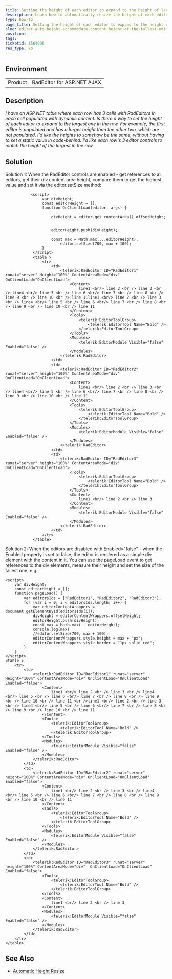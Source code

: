 ```yaml
---
title: Setting the height of each editor to expand to the height of largest one
description: Learn how to automatically resize the height of each editor to expand to the height of the largest one - RadEditor for ASP.NET AJAX
type: how-to
page_title: Setting the height of each editor to expand to the height of largest one
slug: editor-auto-height-accommodate-content-height-of-the-tallest-editor
position: 
tags: 
ticketid: 1564906
res_type: kb
---
```


## Environment
<table>
	<tbody>
		<tr>
			<td>Product</td>
			<td>RadEditor for ASP.NET AJAX</td>
		</tr>
	</tbody>
</table>


## Description
*I have an ASP.NET table where each row has 3 cells with RadEditors in each cell populated with dynamic content. Is there a way to set the height of each editor to expand to the largest one in the row. For example, the first editor is populated and has a larger height than the other two, which are not populated. I'd like the heights to somehow be the same, without having to set a static value in code-behind. I'd like each row's 3 editor controls to match the height of the largest in the row.*

## Solution
Solution 1: When the RadEditor controls are enabled - get references to all editors, get their div content area height, compare them to get the highest value and set it via the editor.setSize method:

````ASP.NET
           <script>
                var divHeight;
                const editorHeight = [];
                function OnClientLoad(editor, args) {
                    
                    divHeight = editor.get_contentArea().offsetHeight;
                    
                    
                    editorHeight.push(divHeight);
                        
                    const max = Math.max(...editorHeight);
                        editor.setSize(700, max + 100);
                }
            </script>
            <table >
                <tr>
                    <td>
                        <telerik:RadEditor ID="RadEditor1" runat="server" Height="100%" ContentAreaMode="div" OnClientLoad="OnClientLoad">
                            <Content>
                                line1 <br/> line 2 <br /> line 3 <br /> line4 <br/> line 5 <br /> line 6 <br/> line 7 <br /> line 8 <br /> line 9 <br /> line 10 <br /> line 11line1 <br/> line 2 <br /> line 3 <br /> line4 <br/> line 5 <br /> line 6 <br/> line 7 <br /> line 8 <br /> line 9 <br /> line 10 <br /> line 11
                            </Content>
                            <Tools>
                                <telerik:EditorToolGroup>
                                    <telerik:EditorTool Name="Bold" />
                                </telerik:EditorToolGroup>
                            </Tools>
                            <Modules>
                                <telerik:EditorModule Visible="false" Enabled="false" />
                            </Modules>
                        </telerik:RadEditor>
                    </td>
                    <td>
                        <telerik:RadEditor ID="RadEditor2" runat="server" height="100%" ContentAreaMode="div" OnClientLoad="OnClientLoad">
                            <Content>
                                line1 <br/> line 2 <br /> line 3 <br /> line4 <br/> line 5 <br /> line 6 <br/> line 7 <br /> line 8 <br /> line 9 <br /> line 10 <br /> line 11
                            </Content>
                            <Tools>
                                <telerik:EditorToolGroup>
                                    <telerik:EditorTool Name="Bold" />
                                </telerik:EditorToolGroup>
                            </Tools>
                            <Modules>
                                <telerik:EditorModule Visible="false" Enabled="false" />
                            </Modules>
                        </telerik:RadEditor>
                    </td>
                    <td>
                        <telerik:RadEditor ID="RadEditor3" runat="server" height="100%" ContentAreaMode="div"  OnClientLoad="OnClientLoad">
                            <Tools>
                                <telerik:EditorToolGroup>
                                    <telerik:EditorTool Name="Bold" />
                                </telerik:EditorToolGroup>
                            </Tools>
                            <Content>
                                line1 <br/> line 2 <br /> line 3
                            </Content>
                            <Modules>
                                <telerik:EditorModule Visible="false" Enabled="false" />
                            </Modules>
                        </telerik:RadEditor>
                    </td>
                </tr>
            </table>
````

Solution 2: When the editors are disabled with Enabled="false" - when the Enabled property is set to false, the editor is rendered as a simple div element with the content in it. You can use the pageLoad event to get references to the div elements, measure their height and set the size of the tallest one, e.g.

````ASP.NET
<script>
    var divHeight;
    const editorHeight = [];
    function pageLoad() {
        var editorsIds = ["RadEditor1", "RadEditor2", "RadEditor3"];
        for (var i = 0; i < editorsIds.length; i++) {
            var editorContentWrappers = document.getElementById(editorsIds[i]);
            divHeight = editorContentWrappers.offsetHeight;
            editorHeight.push(divHeight);
            const max = Math.max(...editorHeight);
            console.log(max)
            //editor.setSize(700, max + 100);
            editorContentWrappers.style.height = max + "px";
            editorContentWrappers.style.border = "1px solid red";
        }
    }
</script>
<table >
    <tr>
        <td>
            <telerik:RadEditor ID="RadEditor1" runat="server" Height="100%" ContentAreaMode="div" OnClientLoad="OnClientLoad" Enabled="false">
                <Content>
                    line1 <br/> line 2 <br /> line 3 <br /> line4 <br/> line 5 <br /> line 6 <br/> line 7 <br /> line 8 <br /> line 9 <br /> line 10 <br /> line 11 <br />line1 <br/> line 2 <br /> line 3 <br /> line4 <br/> line 5 <br /> line 6 <br/> line 7 <br /> line 8 <br /> line 9 <br /> line 10 <br /> line 11
                </Content>
                <Tools>
                    <telerik:EditorToolGroup>
                        <telerik:EditorTool Name="Bold" />
                    </telerik:EditorToolGroup>
                </Tools>
                <Modules>
                    <telerik:EditorModule Visible="false" Enabled="false" />
                </Modules>
            </telerik:RadEditor>
        </td>
        <td>
            <telerik:RadEditor ID="RadEditor2" runat="server" height="100%" ContentAreaMode="div" OnClientLoad="OnClientLoad" Enabled="false">
                <Content>
                    line1 <br/> line 2 <br /> line 3 <br /> line4 <br/> line 5 <br /> line 6 <br/> line 7 <br /> line 8 <br /> line 9 <br /> line 10 <br /> line 11
                </Content>
                <Tools>
                    <telerik:EditorToolGroup>
                        <telerik:EditorTool Name="Bold" />
                    </telerik:EditorToolGroup>
                </Tools>
                <Modules>
                    <telerik:EditorModule Visible="false" Enabled="false" />
                </Modules>
            </telerik:RadEditor>
        </td>
        <td>
            <telerik:RadEditor ID="RadEditor3" runat="server" height="100%" ContentAreaMode="div"  OnClientLoad="OnClientLoad" Enabled="false">
                <Tools>
                    <telerik:EditorToolGroup>
                        <telerik:EditorTool Name="Bold" />
                    </telerik:EditorToolGroup>
                </Tools>
                <Content>
                    line1 <br/> line 2 <br /> line 3
                </Content>
                <Modules>
                    <telerik:EditorModule Visible="false" Enabled="false" />
                </Modules>
            </telerik:RadEditor>
        </td>
    </tr>
</table>
````

## See Also
* [Automatic Height Resize](https://demos.telerik.com/aspnet-ajax/editor/examples/autoresizeheight/defaultcs.aspx)
 
 
   